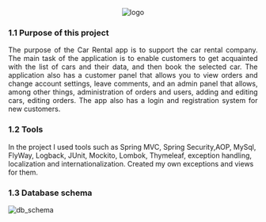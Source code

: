 <!DOCTYPE html>
<html>
 <head>
 </head> 
<body>
<p align="center"><img src="https://user-images.githubusercontent.com/88191742/176381334-6cc2334f-6ed7-4882-b2bd-4a356577b7eb.png" alt="logo"></p>
<h3>1.1	Purpose of this project</h3>
<p align="justify">
The purpose of the Car Rental app is to support the car rental company. The main task of the application is to enable customers to get acquainted with the list of cars and their data, and then book the selected car. The application also has a customer panel that allows you to view orders and change account settings, leave comments, and an admin panel that allows, among other things, administration of orders and users, adding and editing cars, editing orders. The app also has a login and registration system for new customers.
</p>

<h3>1.2	Tools</h3>
In the project I used tools such as Spring MVC, Spring Security,AOP, MySql, FlyWay, Logback, JUnit, Mockito, Lombok, Thymeleaf, exception handling, localization and internationalization. Created my own exceptions and views for them.

<h3>1.3	Database schema</h3>
<img src="https://user-images.githubusercontent.com/88191742/176380037-de219db7-7b53-46a4-be10-1cd781ed50ee.png" alt="db_schema">
  
</body>
</html>
